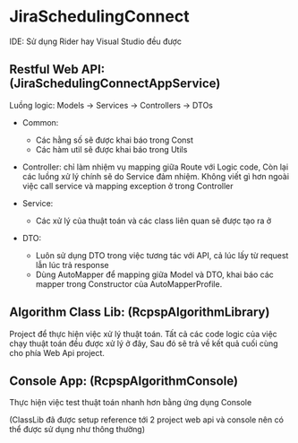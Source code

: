 # JiraSchedulingConnect
IDE: Sử dụng Rider hay Visual Studio đều được

## Restful Web API: (JiraSchedulingConnectAppService)

Luồng logic:
Models -> Services -> Controllers -> DTOs

- Common:
	- Các hằng số sẽ được khai báo trong Const
	- Các hàm util sẽ được khai báo trong Utils
	
- Controller: chỉ làm nhiệm vụ mapping giữa Route với Logic code, Còn lại các luồng xử lý chính sẽ do Service đảm nhiệm. Không viết gì hơn ngoài việc call service và mapping exception ở trong Controller

- Service:
	- Các xử lý của thuật toán và các class liên quan sẽ được tạo ra ở 

- DTO:
	- Luôn sử dụng DTO trong việc tương tác với API, cả lúc lấy từ request lẫn lúc trả response
	- Dùng AutoMapper để mapping giữa Model và DTO, khai báo các mapper trong Constructor của AutoMapperProfile.
	
## Algorithm Class Lib: (RcpspAlgorithmLibrary)
Project để thực hiện việc xử lý thuật toán.
Tất cả các code logic của việc chạy thuật toán đều được xử lý ở đây, Sau đó sẽ trả về kết quả cuối cùng cho phía Web Api project.

## Console App: (RcpspAlgorithmConsole)
Thực hiện việc test thuật toán nhanh hơn bằng ứng dụng Console

(ClassLib đã được setup reference tới 2 project web api và console nên có thể được sử dụng như thông thường)
